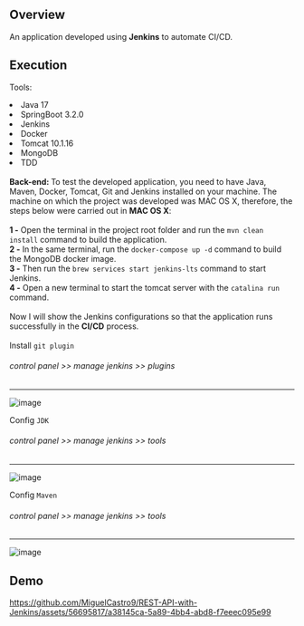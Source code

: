## Overview

An application developed using <strong>Jenkins</strong> to automate CI/CD.

## Execution

Tools:
<li> Java 17 </li>
<li> SpringBoot 3.2.0 </li>
<li> Jenkins </li>
<li> Docker </li>
<li> Tomcat 10.1.16 </li>
<li> MongoDB </li>
<li> TDD </li>
<br>
<strong>Back-end: </strong>
To test the developed application, you need to have Java, Maven, Docker, Tomcat, Git and Jenkins installed on your machine.
The machine on which the project was developed was MAC OS X, therefore, the steps below were carried out in <strong>MAC OS X</strong>:
<br><br>
<strong>1 -</strong> Open the terminal in the project root folder and run the <code>mvn clean install</code> command to build the application.
<br>
<strong>2 -</strong> In the same terminal, run the <code>docker-compose up -d</code> command to build the MongoDB docker image.
<br>
<strong>3 -</strong> Then run the <code>brew services start jenkins-lts</code> command to start Jenkins.
<br>
<strong>4 -</strong> Open a new terminal to start the tomcat server with the <code>catalina run</code> command.
<br><br>
Now I will show the Jenkins configurations so that the application runs successfully in the <strong>CI/CD</strong> process.
<br><br>
Install <code>git plugin</code>
<i><h6>control panel >> manage jenkins >> plugins</h6></i>
<hr>

![image](https://github.com/MiguelCastro9/REST-API-with-Jenkins/assets/56695817/9f4d4533-5034-44ba-a802-79b15b69d5fa)

Config <code>JDK</code>
<i><h6>control panel >> manage jenkins >> tools</h6></i>
<hr>

![image](https://github.com/MiguelCastro9/REST-API-with-Jenkins/assets/56695817/bc12a681-d596-457b-8421-4ec4ec666b8d)

Config <code>Maven</code>
<i><h6>control panel >> manage jenkins >> tools</h6></i>
<hr>

![image](https://github.com/MiguelCastro9/REST-API-with-Jenkins/assets/56695817/665e6de1-e79d-4856-93f9-86027dbae8c4)

## Demo

https://github.com/MiguelCastro9/REST-API-with-Jenkins/assets/56695817/a38145ca-5a89-4bb4-abd8-f7eeec095e99







